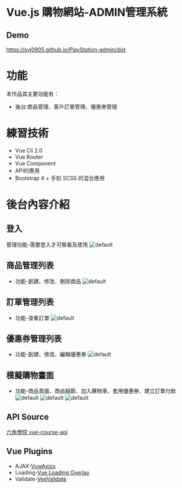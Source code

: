 # Vue.js 購物網站-ADMIN管理系統

## Demo
https://syj0905.github.io/PlayStation-admin/dist
# 功能
本作品其主要功能有：
* 後台:商品管理、客戶訂單管理、優惠券管理
# 練習技術
* Vue Cli 2.0
* Vue Router
* Vue Component
* API的應用
* Bootstrap 4 + 手刻 SCSS 的混合應用
# 後台內容介紹
## 登入
管理功能-需要登入才可察看及使用
![default](https://user-images.githubusercontent.com/40859746/52622833-bfb1cd80-2ee5-11e9-89bc-39309dfd89b5.PNG)
## 商品管理列表
* 功能-創建、修改、刪除商品
![default](https://user-images.githubusercontent.com/40859746/52622860-d0fada00-2ee5-11e9-8ebf-9910c961e61f.PNG)
## 訂單管理列表
* 功能-查看訂單
![default](https://user-images.githubusercontent.com/40859746/52622885-e243e680-2ee5-11e9-99c9-6d33bc01f1d0.PNG)
## 優惠券管理列表
* 功能-創建、修改、編輯優惠券
![default](https://user-images.githubusercontent.com/40859746/52622904-ee2fa880-2ee5-11e9-8f86-43e9f49f16a2.PNG)
## 模擬購物畫面
* 功能-商品頁面、商品細節、加入購物車、套用優惠券、建立訂單付款
![default](https://user-images.githubusercontent.com/40859746/52622917-f851a700-2ee5-11e9-8e63-6571e39a5d07.PNG)
![default](https://user-images.githubusercontent.com/40859746/52622940-04d5ff80-2ee6-11e9-8773-adfeb51d8840.PNG)
![default](https://user-images.githubusercontent.com/40859746/52622955-0dc6d100-2ee6-11e9-999f-cdad7078f417.PNG)
## API Source
[六角學院 vue-course-api](https://github.com/hexschool/vue-course-api-wiki/wiki)
## Vue Plugins
* AJAX-[VuwAxios](https://www.npmjs.com/package/vue-axios)
* Loading-[Vue Loading Overlay](https://github.com/ankurk91/vue-loading-overlay)
* Validate-[VeeValidate](https://github.com/baianat/vee-validate)
